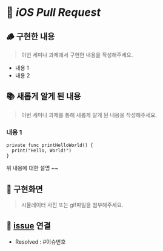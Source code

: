 # 🚀 _iOS Pull Request_

## 🪵 구현한 내용
> 이번 세미나 과제에서 구현한 내용을 작성해주세요.
- 내용 1
- 내용 2

## 📚 새롭게 알게 된 내용
> 이번 세미나 과제를 통해 새롭게 알게 된 내용을 작성해주세요.
### 내용 1
<pre><code>private func printHelloWorld() {
  print("Hello, World!")
}</code></pre>
위 내용에 대한 설명 ~~

## 📱 구현화면
> 시뮬레이터 사진 또는 gif파일을 첨부해주세요.


## 🔗 [issue](https://github.com/AND-SOPT-iOS/KimSeungWon/issues) 연결

- Resolved : #이슈번호
